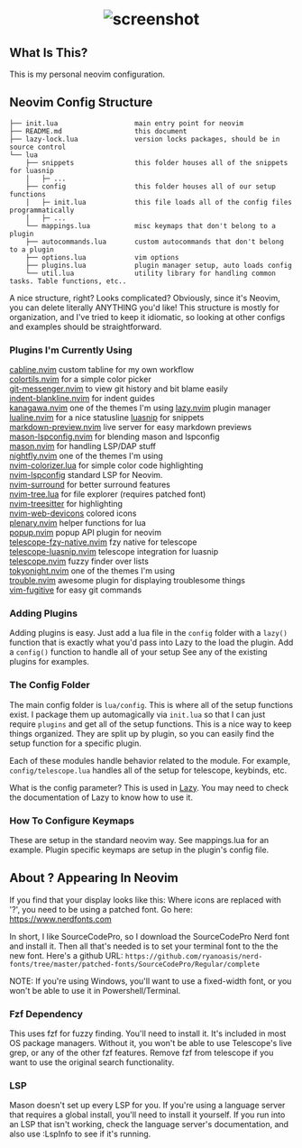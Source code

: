 <h1 align="center">
  <img src="https://user-images.githubusercontent.com/11034778/215368402-c2a76b55-6ae2-448d-87ff-d49ef3a77f97.png" alt="screenshot"/>
</h1>

## What Is This?

This is my personal neovim configuration. 

## Neovim Config Structure
```
├── init.lua                   main entry point for neovim
├── README.md                  this document
├── lazy-lock.lua              version locks packages, should be in source control
└── lua
    ├── snippets               this folder houses all of the snippets for luasnip
    │   ├─ ...
    ├── config                 this folder houses all of our setup functions
    │   ├─ init.lua            this file loads all of the config files programmatically
    │   ├─ ...
    └── mappings.lua           misc keymaps that don't belong to a plugin
    ├── autocommands.lua       custom autocommands that don't belong to a plugin
    ├── options.lua            vim options
    ├── plugins.lua            plugin manager setup, auto loads config
    └── util.lua               utility library for handling common tasks. Table functions, etc..
```
A nice structure, right? Looks complicated? Obviously, since it's Neovim, you can delete literally
ANYTHING you'd like! This structure is mostly for organization, and I've tried
to keep it idiomatic, so looking at other configs and examples should be straightforward. 

### Plugins I'm Currently Using

[cabline.nvim](https://github.com/andrewjwaggoner/cabline.nvim) custom tabline for my own workflow  
[colortils.nvim](https://github.com/nvim-colortils/colortils.nvim) for a simple color picker  
[git-messenger.nvim](https://github.com/rhysd/git-messenger.vim) to view git history and bit blame easily  
[indent-blankline.nvim](https://github.com/lukas-reineke/indent-blankline.nvim) for indent guides  
[kanagawa.nvim](https://github.com/rebelot/kanagawa.vim) one of the themes I'm using
[lazy.nvim](https://github.com/folke/lazy.nvim) plugin manager
[lualine.nvim](https://github.com/nvim-lualine/lualine.nvim) for a nice statusline
[luasnip](https://github.com/L3MON4D3/LuaSnip/) for snippets  
[markdown-preview.nvim](https://github.com/iamcco/markdown-preview.nvim) live server for easy markdown previews  
[mason-lspconfig.nvim](https://github.com/williamboman/mason-lspconfig.nvim) for blending mason and lspconfig  
[mason.nvim](https://github.com/williamboman/mason.nvim) for handling LSP/DAP stuff  
[nightfly.nvim](https://github.com/bluz71/vim-nightfly-colors) one of the themes I'm using  
[nvim-colorizer.lua](https://github.com/norcalli/nvim-colorizer.lua) for simple color code highlighting  
[nvim-lspconfig](https://github.com/neovim/nvim-lspconfig) standard LSP for Neovim.  
[nvim-surround](https://github.com/tpope/vim-surround) for better surround features  
[nvim-tree.lua](https://github.com/kyazdani42/nvim-tree.lua) for file explorer (requires patched font)  
[nvim-treesitter](https://github.com/nvim-treesitter/nvim-treesitter) for highlighting  
[nvim-web-devicons](https://github.com/kyazdani42/nvim-web-devicons) colored icons  
[plenary.nvim](https://github.com/nvim-lua/plenary.nvim) helper functions for lua  
[popup.nvim](https://github.com/nvim-lua/popup.nvim) popup API plugin for neovim  
[telescope-fzy-native.nvim](https://github.com/nvim-telescope/telescope-fzy-native.nvim) fzy native for telescope  
[telescope-luasnip.nvim](https://github.com/benfowler/telescope-luasnip.nvim) telescope integration for luasnip  
[telescope.nvim](https://github.com/nvim-telescope/telescope.nvim) fuzzy finder over lists  
[tokyonight.nvim](https://github.com/folke/tokyonight.nvim) one of the themes I'm using  
[trouble.nvim](https://github.com/folke/trouble.nvim) awesome plugin for displaying troublesome things  
[vim-fugitive](https://github.com/tpope/vim-fugitive) for easy git commands  


### Adding Plugins

Adding plugins is easy. Just add a lua file in the `config` folder with a `lazy()` function that is exactly what you'd pass 
into Lazy to the load the plugin. Add a `config()` function to handle all of your setup See any of the existing plugins for examples.
### The Config Folder

The main config folder is `lua/config`. This is where all of the setup functions exist. I package them up automagically via `init.lua`
so that I can just require `plugins` and get all of the setup functions. This is a nice way to keep things organized.
They are split up by plugin, so you can easily find the setup function for a specific plugin. 

Each of these modules handle behavior related to the module. For example, `config/telescope.lua` handles all of the setup for telescope, keybinds, etc.

What is the config parameter? This is used in [Lazy](https://github.com/folke/lazy.nvim).
You may need to check the documentation of Lazy to know how to use it. 

### How To Configure Keymaps

These are setup in the standard neovim way. See mappings.lua for an example. Plugin specific keymaps are setup in the plugin's config file.

## About ? Appearing In Neovim

If you find that your display looks like this: <Insert Image> Where icons are
replaced with '?', you need to be using a patched font. Go here: https://www.nerdfonts.com

In short, I like SourceCodePro, so I download the SourceCodePro Nerd font and
install it. Then all that's needed is to set your terminal font to the the new font. 
Here's a github URL: `https://github.com/ryanoasis/nerd-fonts/tree/master/patched-fonts/SourceCodePro/Regular/complete`

NOTE: If you're using Windows, you'll want to use a fixed-width font, or you
won't be able to use it in Powershell/Terminal.

### Fzf Dependency

This uses fzf for fuzzy finding. You'll need to install it. It's included in most OS package managers. Without it, you won't be able 
to use Telescope's live grep, or any of the other fzf features. Remove fzf from telescope if you want to use the original search functionality.

### LSP

Mason doesn't set up every LSP for you. If you're using a language server that requires a global install, you'll need to install it yourself.
If you run into an LSP that isn't working, check the language server's documentation, and also use :LspInfo to see if it's running.
